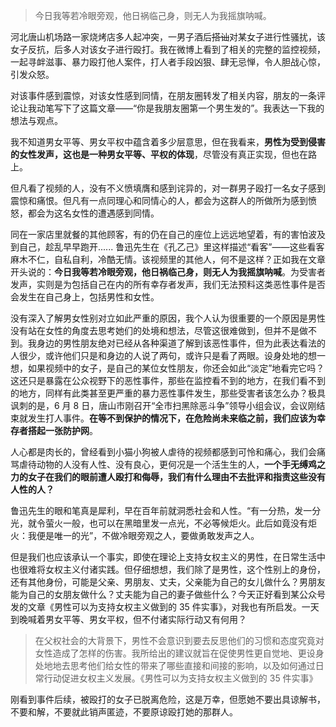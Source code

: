 >今日我等若冷眼旁观，他日祸临己身，则无人为我摇旗呐喊。

河北唐山机场路一家烧烤店多人起冲突，一男子酒后~~搭讪~~对某女子进行性骚扰，该女子反抗，后多人对该女子进行殴打。我在微博上看到了相关的完整的监控视频，一起寻衅滋事、暴力殴打他人案件，打人者手段凶狠、肆无忌惮，令人胆战心惊，引发众怒。

对该事件感到震惊，对该女性感到同情，在朋友圈转发了相关内容，朋友的一条评论让我动笔写下了这篇文章——“你是我朋友圈第一个男生发的”。我表达一下我的想法与观点。

我不知道男女平等、男女平权中蕴含着多少层意思，但在我看来，**男性为受到侵害的女性发声，这也是一种男女平等、平权的体现**，尽管没有真正实现，但也在路上。

但凡看了视频的人，没有不义愤填膺和感到诧异的，对一群男子殴打一名女子感到震惊和痛恨。但凡有一点同理心和同情心的人，都会为这群人的所做所为感到愤怒，都会为这名女性的遭遇感到同情。

同在一家店里就餐的其他顾客，有的仍在自己的座位上远远地望着，有的害怕波及到自己，趁乱早早跑开...... 鲁迅先生在《孔乙己》里这样描述“看客”——这些看客麻木不仁，自私自利，冷酷无情。该视频里的其他人，何不是这样？正如我在文章开头说的：**今日我等若冷眼旁观，他日祸临己身，则无人为我摇旗呐喊**。为受害者发声，实则是为包括自己在内的所有幸存者发声，我们无法预料这类恶性事件是否会发生在自己身上，包括男性和女性。

没有深入了解男女性别对立如此严重的原因，我个人认为很重要的一个原因是男性没有站在女性的角度去思考她们的处境和想法，尽管这很难做到，但并不是做不到。我身边的男性朋友绝对已经从各种渠道了解到该恶性事件，但为此表达看法的人很少，或许他们只是和身边的人说了两句，或许只是看了两眼。设身处地的想一想，如果视频中的女子，是自己的某位女性朋友，你还会如此“淡定”地看完它吗？这还只是暴露在公众视野下的恶性事件，那些在监控看不到的地方，在我们看不到的地方，同样有此类甚至更严重的暴力恶性事件发生，那些受害者该怎么办？极具讽刺的是，6 月 8 日，唐山市刚召开“全市扫黑除恶斗争”领导小组会议，会议刚结束就发生打人事件。**在等不到保护的情况下，在危险尚未来临之前，我们应该为幸存者搭起一张防护网**。

人心都是肉长的，曾经看到小猫小狗被人虐待的视频都感到可怜和痛心，我们会痛骂虐待动物的人没有人性、没有良心，更何况是一个活生生的人，**一个手无缚鸡之力的女子在我们的眼前遭人殴打和侮辱，我们有什么理由不去批评和指责这些没有人性的人？**

鲁迅先生的眼和笔真是犀利，早在百年前就洞悉社会和人性。“有一分热，发一分光，就令萤火一般，也可以在黑暗里发一点光，不必等候炬火。此后如竟没有炬火：我便是唯一的光”，不做冷眼旁观之人，要做勇敢发声之人。

但是我们也应该承认一个事实，即使在理论上支持女权主义的男性，在日常生活中也很难将女权主义付诸实践。但仔细想想，我们除了是男性，这个性别上的身份，还有其他身份，可能是父亲、男朋友、丈夫，父亲能为自己的女儿做什么？男朋友能为自己的女朋友做什么？丈夫能为自己的妻子做些什么？今天正好看到某公众号发的文章《男性可以为支持女权主义做到的 35 件实事》，对我也有所启发。一天到晚喊着男女平等、男女平权，但不付诸实际行动又有何用？

>在父权社会的大背景下，男性不会意识到要去反思他们的习惯和态度究竟对女性造成了怎样的伤害。我所给出的建议就旨在促使男性更自觉地、更设身处地地去思考他们给女性的带来了哪些直接和间接的影响，以及如何通过日常行动促进女权主义发展。《男性可以为支持女权主义做到的 35 件实事》

刚看到事件后续，被殴打的女子已脱离危险，这是万幸，但愿她不要出具谅解书，不要和解，不要就此销声匿迹，不要原谅殴打她的那群人。


